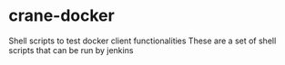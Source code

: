 # crane-docker
Shell scripts to test docker client functionalities
These are a set of shell scripts that can be run by jenkins
